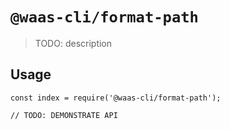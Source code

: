 # `@waas-cli/format-path`

> TODO: description

## Usage

```
const index = require('@waas-cli/format-path');

// TODO: DEMONSTRATE API
```
